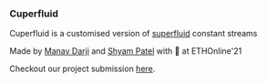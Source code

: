 ### Cuperfluid
Cuperfluid is a customised version of [superfluid](https://www.superfluid.finance/) constant streams

Made by [Manav Darji](https://github.com/manav2401) and [Shyam Patel](https://github.com/shyam-patel-kira/) with :blue_heart: at ETHOnline'21

Checkout our project submission [here](https://showcase.ethglobal.com/ethonline2021/cuperfluid).
